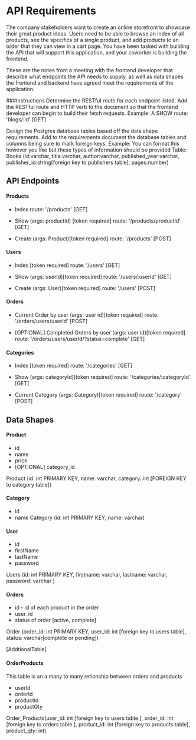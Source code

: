 # API Requirements
The company stakeholders want to create an online storefront to showcase their great product ideas. Users need to be able to browse an index of all products, see the specifics of a single product, and add products to an order that they can view in a cart page. You have been tasked with building the API that will support this application, and your coworker is building the frontend.

These are the notes from a meeting with the frontend developer that describe what endpoints the API needs to supply, as well as data shapes the frontend and backend have agreed meet the requirements of the application. 

###Instructions
Determine the RESTful route for each endpoint listed. Add the RESTful route and HTTP verb to the document so that the frontend developer can begin to build their fetch requests.
Example: A SHOW route: 'blogs/:id' [GET]

Design the Postgres database tables based off the data shape requirements. Add to the requirements document the database tables and columns being sure to mark foreign keys.
Example: You can format this however you like but these types of information should be provided Table: Books (id:varchar, title:varchar, author:varchar, published_year:varchar, publisher_id:string[foreign key to publishers table], pages:number)


## API Endpoints
#### Products
- Index 
  route: '/products' [GET]

- Show (args: productId) [token required]
  route: '/products/productId' [GET]

- Create (args: Product)[token required]
  route: '/products' [POST]

#### Users
- Index [token required]
  route: '/users' [GET]

- Show (args: userId)[token required]
  route: '/users/:userId' [GET] 

- Create (args: User)[token required]
  route: '/users' [POST]

#### Orders
- Current Order by user (args: user id)[token required]
  route: '/orders/users/userId' [POST]

- [OPTIONAL] Completed Orders by user (args: user id)[token required]
  route: '/orders/users/userId/?status=complete' [GET]

#### Categories
- Index [token required]
  route: '/categories' [GET]

- Show (args: categoryId)[token required]
  route: '/categories/:categoryId' [GET] 

- Current Category (args: Category)[token required]
  route: '/category' [POST]

## Data Shapes
#### Product
-  id
- name
- price
- [OPTIONAL] category_id

Product (id: int PRIMARY KEY, name: varchar, category: int [FOREIGN KEY to category table])

#### Category
- id
- name
Category (id: int PRIMARY KEY, name: varchar)


#### User
- id
- firstName
- lastName
- password

Users (id: int PRIMARY KEY, firstname: varchar, lastname: varchar, password: varchar )

#### Orders
- id - id of each product in the order
- user_id
- status of order [active, complete]

Order (order_id: int PRIMARY KEY, user_id: int [foreign key to users table], status: varchar[complete or pending])


[AddtionalTable] 
#### OrderProducts
This table is an a many to many  retionship between orders and products
 - userId
 - orderId
 - productId
 - productQty

Order_Products(user_id: int [foreign key to users table ], order_id: int [foreign key to orders table ], product_id: int [foreign key to products table], product_qty: int)


